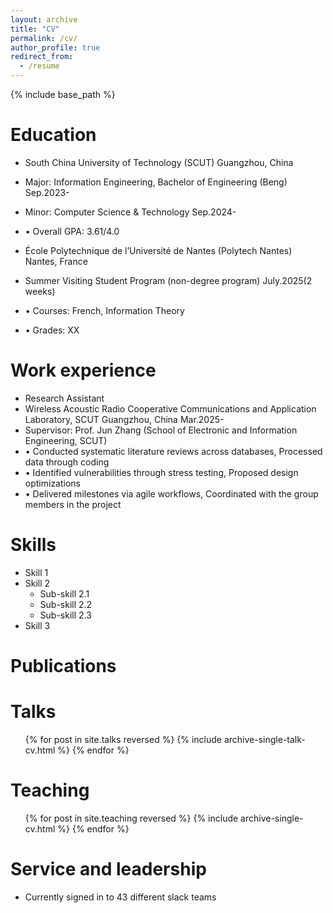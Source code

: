 ```yaml
---
layout: archive
title: "CV"
permalink: /cv/
author_profile: true
redirect_from:
  - /resume
---
```


{% include base_path %}

Education
======
* South China University of Technology (SCUT)                                         Guangzhou, China
* Major: Information Engineering, Bachelor of Engineering (Beng)                              Sep.2023-
* Minor: Computer Science & Technology                                                        Sep.2024-
* • Overall GPA: 3.61/4.0   	

* École Polytechnique de l’Université de Nantes (Polytech Nantes)                           Nantes, France
* Summer Visiting Student Program (non-degree program)                                   July.2025(2 weeks)
* • Courses: French, Information Theory
* • Grades: XX

Work experience
======
  * Research Assistant 
  * Wireless Acoustic Radio Cooperative Communications and Application Laboratory, SCUT    Guangzhou, China
                                                                                                  Mar.2025-
  * Supervisor: Prof. Jun Zhang (School of Electronic and Information Engineering, SCUT)	
  * •	Conducted systematic literature reviews across databases, Processed data through coding
  * •	Identified vulnerabilities through stress testing, Proposed design optimizations
  * •	Delivered milestones via agile workflows, Coordinated with the group members in the project

Skills
======
* Skill 1
* Skill 2
  * Sub-skill 2.1
  * Sub-skill 2.2
  * Sub-skill 2.3
* Skill 3

Publications
======
 
  
Talks
======
  <ul>{% for post in site.talks reversed %}
    {% include archive-single-talk-cv.html  %}
  {% endfor %}</ul>
  
Teaching
======
  <ul>{% for post in site.teaching reversed %}
    {% include archive-single-cv.html %}
  {% endfor %}</ul>
  
Service and leadership
======
* Currently signed in to 43 different slack teams
